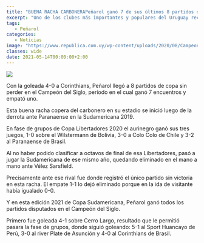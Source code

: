 ```yaml
---
title: "BUENA RACHA CARBONERAPeñarol ganó 7 de sus últimos 8 partidos de copa en el Campeón del siglo"
excerpt: "Uno de los clubes más importantes y populares del Uruguay recibe un nuevo aniversario de aquel día de 1899 en que todo comenzó."
tags:
   - Peñarol
categories:
   - Noticias
image: "https://www.republica.com.uy/wp-content/uploads/2020/08/Campeon-del-Siglo-pintado.jpg"
classes: wide
date: 2021-05-14T00:00:00+2:00
---
```



<img src="https://www.republica.com.uy/wp-content/uploads/2020/08/Campeon-del-Siglo-pintado.jpg">


Con la goleada 4-0 a Corinthians, Peñarol llegó a 8 partidos de copa sin perder en el Campeón del Siglo, período en el cual ganó 7 encuentros y empató uno.


Esta buena racha copera del carbonero en su estadio se inició luego de la derrota ante Paranaense en la Sudamericana 2019.


En fase de grupos de Copa Libertadores 2020 el aurinegro ganó sus tres juegos, 1-0 sobre el Wilstermann de Bolivia, 3-0 a Colo Colo de Chile y 3-2 al Paranaense de Brasil.


Al no haber podido clasificar a octavos de final de esa Libertadores, pasó a jugar la Sudamericana de ese mismo año, quedando eliminado en el mano a mano ante Vélez Sarsfield.


Precisamente ante ese rival fue donde registró el único partido sin victoria en esta racha. El empate 1-1 lo dejó eliminado porque en la ida de visitante había igualado 0-0.


Y en esta edición 2021 de Copa Sudamericana, Peñarol ganó todos los partidos disputados en el Campeón del Siglo.


Primero fue goleada 4-1 sobre Cerro Largo, resultado que le permitió pasara la fase de grupos, donde siguió goleando: 5-1 al Sport Huancayo de Perú, 3-0 al river Plate de Asunción y 4-0 al Corinthians de Brasil.


